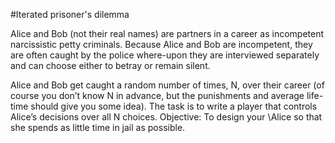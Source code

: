 #Iterated prisoner's dilemma

Alice and Bob (not their real names) are partners in a career as
incompetent narcissistic petty criminals. Because Alice and Bob are incompetent, they are often caught by the police 
where-upon they are interviewed separately and can choose either to betray or remain silent. 

Alice and Bob get caught a random number of times, N, over their career (of course you
don’t know N in advance, but the punishments and average life-time should give you some
idea). The task is to write a player that controls Alice’s decisions over all N choices.
Objective: To design your \Alice so that she spends as little time in jail as possible.

